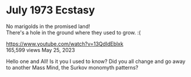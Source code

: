 # July 1973 Ecstasy

No marigolds in the promised land!      
There's a hole in the ground where they used to grow. :(    

https://www.youtube.com/watch?v=13QdIdEblxk      
165,599 views  May 25, 2023

Hello one and All! Is it you I used to know? Did you all change and go away to another Mass Mind, the Surkov monomyth patterns?



